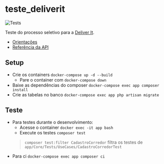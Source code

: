 # teste_deliverit

![Tests](https://github.com/nenitf/teste_deliverit/actions/workflows/tests.yml/badge.svg)

Teste do processo seletivo para a [Deliver It](http://deliverit.com.br/).

- [Orientações](orientacoes.md)
- [Referência da API](docs)

## Setup

- Crie os containers ``docker-compose up -d --build``
    - Pare o container com ``docker-compose down``
- Baixe as dependências do composer ``docker-compose exec app composer install``
- Crie as tabelas no banco ``docker-compose exec app php artisan migrate``

## Teste

- Para testes durante o desenvolvimento:
    - Acesse o container ``docker exec -it app bash``
    - Execute os testes ``composer test``
    > `composer test:filter CadastroCorredor` filtra os testes de `app/Core/Tests/UseCases/CadastroCorredorTest`
- Para ci ``docker-compose exec app composer ci``
